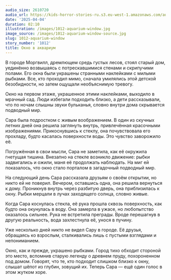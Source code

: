 ```yaml
---
audio_size: 2610720
audio_url: https://kids-horror-stories-ru.s3.eu-west-1.amazonaws.com/audio/1012-aquarium-window.mp3
date: '2025-04-04'
duration: 02:10
illustration: /images/1012-aquarium-window.jpg
image_source: /images/1012-aquarium-window-source.jpg
slug: 1012-aquarium-window
story_number: '1012'
title: Окно в аквариум
---
```


В городе Моргвилл, дремлющем средь густых лесов, стоял старый дом, уединённо возвышаясь с потрескавшимися стенами и скрипучими полами. Его окна были украшены странными наклейками с милыми рыбками. Все, кто проходил мимо, сначала умилялись этой детской безобидности, но затем ощущали необъяснимую тревогу.

Окно на первом этаже, украшенное этими наклейками, выходило в мрачный сад. Люди избегали подходить близко, а дети рассказывали, что по ночам слышны звуки бульканья, словно внутри дома скрывается подводный мир.

Сара была подростком с живым воображением. В один из скучных летних дней она решила заглянуть внутрь, привлечённая красочными изображениями. Прикоснувшись к стеклу, она почувствовала его прохладу, будто касалась поверхности воды. Это чувство заворожило её.

Погружённая в свои мысли, Сара не заметила, как её окружила гнетущая тишина. Внезапно на стекле возникло движение: рыбки задвигались и ожили, маня её продолжать наблюдать. На миг ей показалось, что окно стало порталом в загадочный подводный мир.

На следующий день Сара рассказала друзьям о своём открытии, но никто ей не поверил. Вечером, оставшись одна, она решила вернуться к дому. Проникнув внутрь через разбитую дверь, она приблизилась к окну. Рыбки мерцали в лучах заходящего солнца, словно живые.

Когда Сара коснулась стекла, её рука прошла сквозь поверхность, как будто она окунулась в воду. Она замерла в ужасе, но любопытство оказалось сильнее. Рука не встретила преграды. Вроде перешагнув в другую реальность, вода захлестнула её, унося в пучину.

Уже несколько дней никто не видел Сару в городе. Её друзья, обращаясь ко взрослым, сталкивались лишь с пустыми взглядами и непониманием.

Окно, как и прежде, украшено рыбками. Город тихо обходит стороной это место, вспомнив старую легенду о древнем пруду, похороненном под домом. Говорят, что те, кто подходит слишком близко к окну, слышат шёпот из глубин, зовущий их. Теперь Сара — ещё один голос в этом жутком хоре.